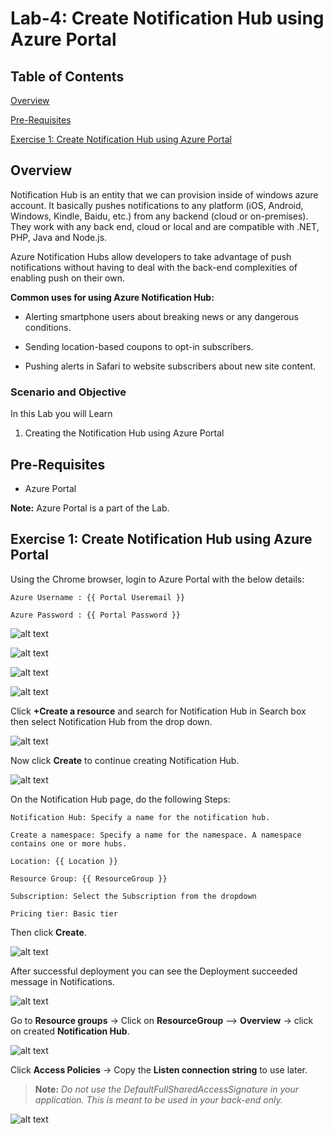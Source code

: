 # Lab-4: Create Notification Hub using Azure Portal

## Table of Contents

[Overview](#overview)

[Pre-Requisites](#pre-requisites) 

[Exercise 1: Create Notification Hub using Azure Portal](#exercise-1-create-notification-hub-using-azure-portal)

## Overview

Notification Hub is an entity that we can provision inside of windows azure account. It basically pushes notifications to any platform (iOS, Android, Windows, Kindle, Baidu, etc.) from any backend (cloud or on-premises). They work with any back end, cloud or local and are compatible with .NET, PHP, Java and Node.js.

Azure Notification Hubs allow developers to take advantage of push notifications without having to deal with the back-end complexities of enabling push on their own.

**Common uses for using Azure Notification Hub:** 

* Alerting smartphone users about breaking news or any dangerous conditions.

* Sending location-based coupons to opt-in subscribers.

* Pushing alerts in Safari to website subscribers about new site content.

### Scenario and Objective

In this Lab you will Learn

1. Creating the Notification Hub using Azure Portal

## Pre-Requisites

* Azure Portal

**Note:** Azure Portal is a part of the Lab.

## Exercise 1: Create Notification Hub using Azure Portal

Using the Chrome browser, login to Azure Portal with the below details:

```
Azure Username : {{ Portal Useremail }}

Azure Password : {{ Portal Password }}
```

![alt text](https://qloudableassets.blob.core.windows.net/az-iot-labs/NotificationHub%20images/1.png?st=2019-10-25T11%3A01%3A16Z&se=2022-10-26T11%3A01%3A00Z&sp=rl&sv=2018-03-28&sr=b&sig=L2IKMBaONKG4AYDW4YMxznKJU%2BHtE%2FOhG0daUn4%2B6z8%3D)

![alt text](https://qloudableassets.blob.core.windows.net/az-iot-labs/NotificationHub%20images/2.png?st=2019-10-25T11%3A02%3A09Z&se=2022-10-26T11%3A02%3A00Z&sp=rl&sv=2018-03-28&sr=b&sig=zwTHTTxRzRZGaycsgii4eeJT25t5rQ%2FO21AJMdFG76g%3D)

![alt text](https://qloudableassets.blob.core.windows.net/az-iot-labs/NotificationHub%20images/3.png?st=2019-10-25T11%3A02%3A32Z&se=2022-10-26T11%3A02%3A00Z&sp=rl&sv=2018-03-28&sr=b&sig=kJT0FZ6Re8b1O2D2NqKQXD3UG0zhdquWSRYEN9wul1U%3D)

![alt text](https://qloudableassets.blob.core.windows.net/az-iot-labs/NotificationHub%20images/4.png?st=2019-10-25T11%3A02%3A58Z&se=2022-10-26T11%3A02%3A00Z&sp=rl&sv=2018-03-28&sr=b&sig=9Z8ToWJDzFKNyp9B4l257Wgk9DGP03eHNP1HUvnjNEk%3D)

Click **+Create a resource** and search for Notification Hub in Search box then select Notification Hub from the drop down.

![alt text](https://qloudableassets.blob.core.windows.net/az-iot-labs/NotificationHub%20images/5.png?st=2019-10-25T11%3A03%3A22Z&se=2022-10-26T11%3A03%3A00Z&sp=rl&sv=2018-03-28&sr=b&sig=%2FEgMAABa1ucwblqtnNvyG9UfUCv5hIp1Y4dCgJCvRPU%3D)

Now  click **Create** to continue creating Notification Hub.

![alt text](https://qloudableassets.blob.core.windows.net/az-iot-labs/NotificationHub%20images/6.png?st=2019-10-25T11%3A03%3A55Z&se=2022-10-26T11%3A03%3A00Z&sp=rl&sv=2018-03-28&sr=b&sig=PtBr0cCcBAj7L5Ubpn0tqfYt6Uv9SH0oDj6P9YU78SI%3D)

On the Notification Hub page, do the following Steps:

```
Notification Hub: Specify a name for the notification hub.

Create a namespace: Specify a name for the namespace. A namespace contains one or more hubs.

Location: {{ Location }}

Resource Group: {{ ResourceGroup }}

Subscription: Select the Subscription from the dropdown

Pricing tier: Basic tier

```

Then click **Create**.

![alt text](https://qloudableassets.blob.core.windows.net/az-iot-labs/NotificationHub%20images/7.png?st=2019-10-25T11%3A04%3A20Z&se=2022-10-26T11%3A04%3A00Z&sp=rl&sv=2018-03-28&sr=b&sig=00Fequ47FOZxVla75dGus82nugbVyd3N%2BN7EY3R6k7g%3D)

After successful deployment you can see the Deployment succeeded message in Notifications.

![alt text](https://qloudableassets.blob.core.windows.net/az-iot-labs/NotificationHub%20images/8.png?st=2019-10-25T11%3A04%3A44Z&se=2022-10-26T11%3A04%3A00Z&sp=rl&sv=2018-03-28&sr=b&sig=j%2FPfkyDWKon8rbnTWAiI45XK0ZpK3%2BM5CACH7FrjN2I%3D)

Go to **Resource groups** -> Click on **ResourceGroup** -->  **Overview** -> click on created **Notification Hub**.

![alt text](https://qloudableassets.blob.core.windows.net/az-iot-labs/NotificationHub%20images/9.png?st=2019-10-25T11%3A05%3A06Z&se=2022-10-26T11%3A05%3A00Z&sp=rl&sv=2018-03-28&sr=b&sig=owZFsI31GqA4srnDyOmzKQAnxLr8ia2dNMBi5XUeZcs%3D)

Click  **Access Policies** -> Copy the **Listen connection string** to use later.

> **Note:** *Do not use the DefaultFullSharedAccessSignature in your application. This is meant to be used in your back-end only.*

![alt text](https://qloudableassets.blob.core.windows.net/az-iot-labs/NotificationHub%20images/10.png?st=2019-10-25T11%3A05%3A32Z&se=2022-10-26T11%3A05%3A00Z&sp=rl&sv=2018-03-28&sr=b&sig=goL7E3%2BSHQTJ9DyV%2FvNI7MIDpcjNAVFeJyDqycwS1o4%3D)

